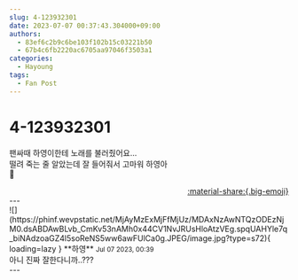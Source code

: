 ```yaml
---
slug: 4-123932301
date: 2023-07-07 00:37:43.304000+09:00
authors:
  - 83ef6c2b9c6be103f102b15c03221b50
  - 67b4c6fb2220ac6705aa97046f3503a1
categories:
  - Hayoung
tags:
  - Fan Post
---
```


# 4-123932301

<div class="post-container" markdown="1">
<div class="content-container md-sidebar__scrollwrap" markdown="1">

팬싸때 하영이한테 노래를 불러줬어요...<br>떨려 죽는 줄 알았는데 잘 들어줘서 고마워 하영아<br>💚

</div>
</div>

<div style="text-align: right;" markdown="1">
<a href="https://weverse.io/fromis9/fanpost/4-123932301" style="text-align: right;">:material-share:{.big-emoji}</a>
</div>
---

<div class="comments-container md-sidebar__scrollwrap" markdown="1">
<div class="comment" markdown="1">
<div class='id-container' markdown="1">
![](https://phinf.wevpstatic.net/MjAyMzExMjFfMjUz/MDAxNzAwNTQzODEzNjM0.dsABDAwBLvb_CmKv53nAMh0x44CV1NvJRUsHloAtzVEg.spqUAHYle7q_biNAdzoaGZ4l5soReNS5ww6awFUlCa0g.JPEG/image.jpg?type=s72){ loading=lazy }
**<span class="artist">하영</span>** <small>Jul 07 2023, 00:39</small><br>
</div>
<div class='comment-body' markdown="1">
아니 진짜 잘한다니까..???
</div>
</div>
</div>
---
